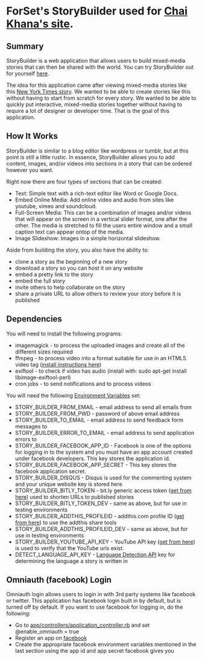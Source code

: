 # ForSet's StoryBuilder used for [Chai Khana's site](http://chai-khana.org).

## Summary
StoryBuilder is a web application that allows users to build mixed-media stories that can then be shared with the world. You can try StoryBuilder out for yourself [here](http://storybuilder.jumpstart.ge/en).

The idea for this application came after viewing mixed-media stories like this [New York Times story](http://www.nytimes.com/newsgraphics/2013/10/27/south-china-sea/). We wanted to be able to create stories like this without having to start from scratch for every story.  We wanted to be able to quickly put interactive, mixed-media stories together without having to require a lot of designer or developer time.  That is the goal of this application.


## How It Works
StoryBuilder is similar to a blog editor like wordpress or tumblr, but at this point is still a little rustic.  In essence, StoryBuilder allows you to add content, images, and/or videos into sections in a story that can be ordered however you want.

Right now there are four types of sections that can be created:
* Text: Simple text with a rich-text editor like Word or Google Docs.
* Embed Online Media: Add online video and audio from sites like youtube, vimeo and soundcloud.
* Full-Screen Media: This can be a combination of images and/or videos that will appear on the screen in a vertical slider format, one after the other.  The media is stretched to fill the users entire window and a small caption text can appear ontop of the media.
* Image Slideshow: Images in a simple horizontal slideshow.

Aside from building the story, you also have the ability to:
* clone a story as the beginning of a new story
* download a story so you can host it on any website
* embed a pretty link to the story
* embed the full story
* invite others to help collaborate on the story
* share a private URL to allow others to review your story before it is published


## Dependencies
You will need to install the following programs:
* imagemagick - to process the uploaded images and create all of the different sizes required
* ffmpeg - to process video into a format suitable for use in an HTML5 video tag ([install instructions here](https://trac.ffmpeg.org/wiki/CompilationGuide/Ubuntu))
* exiftool - to check if video has audio (install with: sudo apt-get install libimage-exiftool-perl)
* cron jobs - to send notifications and to process videos

You will need the following [Environment Variables](https://help.ubuntu.com/community/EnvironmentVariables) set:
* STORY_BUILDER_FROM_EMAIL - email address to send all emails from
* STORY_BUILDER_FROM_PWD - password of above email address
* STORY_BUILDER_TO_EMAIL - email address to send feedback form messages to
* STORY_BUILDER_ERROR_TO_EMAIL - email address to send application errors to
* STORY_BUILDER_FACEBOOK_APP_ID - Facebook is one of the options for logging in to the system and you must have an app account created under facebook developers. This key stores the application id.
* STORY_BUILDER_FACEBOOK_APP_SECRET - This key stores the facebook application secret.
* STORY_BUILDER_DISQUS - Disqus is used for the commenting system and your unique website key is stored here
* STORY_BUILDER_BITLY_TOKEN - bit.ly generic access token ([get from here](https://bitly.com/a/oauth_apps)) used to shorten URLs to published stories
* STORY_BUILDER_BITLY_TOKEN_DEV - same as above, but for use in testing environments
* STORY_BUILDER_ADDTHIS_PROFILEID - addthis.com profile ID ([get from here](https://www.addthis.com/settings/publisher)) to use the addthis share tools
* STORY_BUILDER_ADDTHIS_PROFILEID_DEV - same as above, but for use in testing environments
* STORY_BUILDER_YOUTUBE_API_KEY - YouTube API key ([get from here](https://console.developers.google.com/project)) is used to verify that the YouTube urls exist.
* DETECT_LANGUAGE_API_KEY - [Language Detection API](http://detectlanguage.com/) key for determining the language a story is written in

## Omniauth (facebook) Login
Omniauth login allows users to login in with 3rd party systems like facebook or twitter. This application has facebook login built in by default, but is turned off by default. If you want to use facebook for logging in, do the following:
* Go to [app/controllers/application_controller.rb](app/controllers/application_controller.rb) and set @enable_omniauth = true
* Register an app on [facebook](https://developers.facebook.com/apps/)
* Create the appropriate facebook environment variables mentioned in the last section using the app id and app secret facebook gives you
